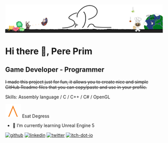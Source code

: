 ![Game Developer - Programmer](https://github.com/PrimCarol/PrimCarol/blob/main/Fondo_Perfil_2.png)

# Hi there 👋, Pere Prim
## Game Developer - Programmer

~~I made this project just for fun, it allows you to create nice and simple GitHub Readme files that you can copy/paste and use in your profile.~~

Skills: Assembly language / C / C++ / C# / OpenGL

<img src= "https://github.com/PrimCarol/PrimCarol/blob/main/esat_valencia.png" width="50" style="display: inline-block" />
Esat Degress 

- 🌱 I’m currently learning Unreal Engine 5 


[<img src='https://cdn.jsdelivr.net/npm/simple-icons@3.0.1/icons/github.svg' alt='github' height='40'>](https://github.com/PrimCarol)  [<img src='https://cdn.jsdelivr.net/npm/simple-icons@3.0.1/icons/linkedin.svg' alt='linkedin' height='40'>](https://www.linkedin.com/in/pere-prim-b11957171//)  [<img src='https://cdn.jsdelivr.net/npm/simple-icons@3.0.1/icons/twitter.svg' alt='twitter' height='40'>](https://twitter.com/prm_sr)  [<img src='https://cdn.jsdelivr.net/npm/simple-icons@3.0.1/icons/itch-dot-io.svg' alt='itch-dot-io' height='40'>](https://srprm.itch.io/)  
